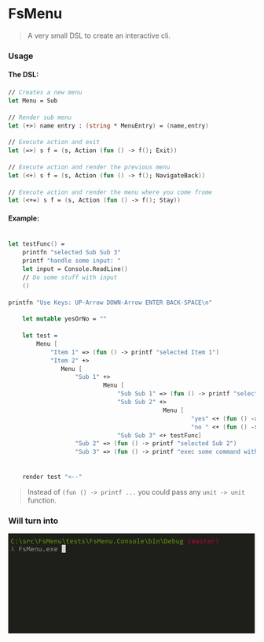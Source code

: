 # FsMenu

> A very small DSL to create an interactive cli.

### Usage

#### The DSL:

```fsharp
// Creates a new menu
let Menu = Sub

// Render sub menu
let (+>) name entry : (string * MenuEntry) = (name,entry)

// Execute action and exit
let (=>) s f = (s, Action (fun () -> f(); Exit))

// Execute action and render the previous menu
let (<+) s f = (s, Action (fun () -> f(); NavigateBack))

// Execute action and render the menu where you come frome
let (<+=) s f = (s, Action (fun () -> f(); Stay))
```

#### Example:

```fsharp

let testFunc() = 
    printfn "selected Sub Sub 3"
    printf "handle some input: "
    let input = Console.ReadLine()
    // Do some stuff with input
    ()

printfn "Use Keys: UP-Arrow DOWN-Arrow ENTER BACK-SPACE\n"

    let mutable yesOrNo = ""

    let test =
        Menu [
            "Item 1" => (fun () -> printf "selected Item 1")
            "Item 2" +>
               Menu [ 
                   "Sub 1" +>
                           Menu [
                               "Sub Sub 1" => (fun () -> printf "selected Sub Sub 1")
                               "Sub Sub 2" +>
                                            Menu [
                                                    "yes" <+ (fun () -> yesOrNo <- "--yes")
                                                    "no " <+ (fun () -> yesOrNo <- "--no") ]
                               "Sub Sub 3" <+ testFunc]
                   "Sub 2" => (fun () -> printf "selected Sub 2")
                   "Sub 3" => (fun () -> printf "exec some command with param %s" yesOrNo)]] 
                   

    render test "<--"
```

> Instead of `(fun () -> printf ...` you could pass any `unit -> unit` function.

### Will turn into

![](https://github.com/nicolaiw/FsMenu/blob/master/misc/sample.gif)